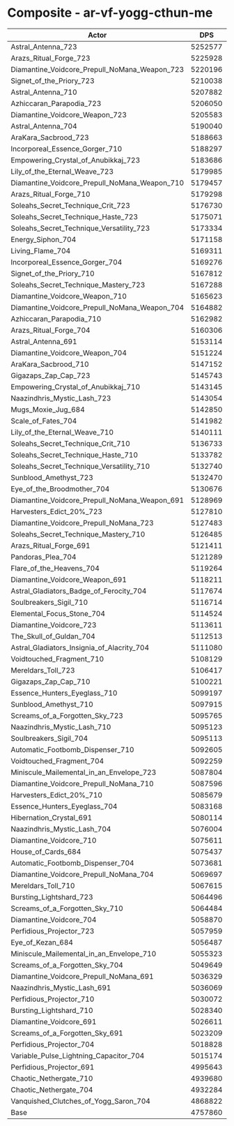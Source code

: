 # Composite - ar-vf-yogg-cthun-me
| Actor | DPS | Increase |
|---|:---:|:---:|
|Astral_Antenna_723|5252577|10.40%|
|Arazs_Ritual_Forge_723|5225928|9.84%|
|Diamantine_Voidcore_Prepull_NoMana_Weapon_723|5220196|9.72%|
|Signet_of_the_Priory_723|5210038|9.50%|
|Astral_Antenna_710|5207882|9.46%|
|Azhiccaran_Parapodia_723|5206050|9.42%|
|Diamantine_Voidcore_Weapon_723|5205583|9.41%|
|Astral_Antenna_704|5190040|9.08%|
|AraKara_Sacbrood_723|5188663|9.05%|
|Incorporeal_Essence_Gorger_710|5188297|9.05%|
|Empowering_Crystal_of_Anubikkaj_723|5183686|8.95%|
|Lily_of_the_Eternal_Weave_723|5179985|8.87%|
|Diamantine_Voidcore_Prepull_NoMana_Weapon_710|5179457|8.86%|
|Arazs_Ritual_Forge_710|5179298|8.86%|
|Soleahs_Secret_Technique_Crit_723|5176730|8.80%|
|Soleahs_Secret_Technique_Haste_723|5175071|8.77%|
|Soleahs_Secret_Technique_Versatility_723|5173334|8.73%|
|Energy_Siphon_704|5171158|8.69%|
|Living_Flame_704|5169311|8.65%|
|Incorporeal_Essence_Gorger_704|5169276|8.65%|
|Signet_of_the_Priory_710|5167812|8.62%|
|Soleahs_Secret_Technique_Mastery_723|5167288|8.61%|
|Diamantine_Voidcore_Weapon_710|5165623|8.57%|
|Diamantine_Voidcore_Prepull_NoMana_Weapon_704|5164882|8.55%|
|Azhiccaran_Parapodia_710|5162982|8.51%|
|Arazs_Ritual_Forge_704|5160306|8.46%|
|Astral_Antenna_691|5153114|8.31%|
|Diamantine_Voidcore_Weapon_704|5151224|8.27%|
|AraKara_Sacbrood_710|5147152|8.18%|
|Gigazaps_Zap_Cap_723|5145743|8.15%|
|Empowering_Crystal_of_Anubikkaj_710|5143145|8.10%|
|Naazindhris_Mystic_Lash_723|5143054|8.10%|
|Mugs_Moxie_Jug_684|5142850|8.09%|
|Scale_of_Fates_704|5141982|8.07%|
|Lily_of_the_Eternal_Weave_710|5140111|8.03%|
|Soleahs_Secret_Technique_Crit_710|5136733|7.96%|
|Soleahs_Secret_Technique_Haste_710|5133782|7.90%|
|Soleahs_Secret_Technique_Versatility_710|5132740|7.88%|
|Sunblood_Amethyst_723|5132470|7.87%|
|Eye_of_the_Broodmother_704|5130676|7.84%|
|Diamantine_Voidcore_Prepull_NoMana_Weapon_691|5128969|7.80%|
|Harvesters_Edict_20%_723|5127810|7.78%|
|Diamantine_Voidcore_Prepull_NoMana_723|5127483|7.77%|
|Soleahs_Secret_Technique_Mastery_710|5126485|7.75%|
|Arazs_Ritual_Forge_691|5121411|7.64%|
|Pandoras_Plea_704|5121289|7.64%|
|Flare_of_the_Heavens_704|5119264|7.60%|
|Diamantine_Voidcore_Weapon_691|5118211|7.57%|
|Astral_Gladiators_Badge_of_Ferocity_704|5117674|7.56%|
|Soulbreakers_Sigil_710|5116714|7.54%|
|Elemental_Focus_Stone_704|5114524|7.50%|
|Diamantine_Voidcore_723|5113611|7.48%|
|The_Skull_of_Guldan_704|5112513|7.45%|
|Astral_Gladiators_Insignia_of_Alacrity_704|5111080|7.42%|
|Voidtouched_Fragment_710|5108129|7.36%|
|Mereldars_Toll_723|5106417|7.33%|
|Gigazaps_Zap_Cap_710|5100221|7.20%|
|Essence_Hunters_Eyeglass_710|5099197|7.17%|
|Sunblood_Amethyst_710|5097915|7.15%|
|Screams_of_a_Forgotten_Sky_723|5095765|7.10%|
|Naazindhris_Mystic_Lash_710|5095123|7.09%|
|Soulbreakers_Sigil_704|5095113|7.09%|
|Automatic_Footbomb_Dispenser_710|5092605|7.04%|
|Voidtouched_Fragment_704|5092259|7.03%|
|Miniscule_Mailemental_in_an_Envelope_723|5087804|6.93%|
|Diamantine_Voidcore_Prepull_NoMana_710|5087596|6.93%|
|Harvesters_Edict_20%_710|5085679|6.89%|
|Essence_Hunters_Eyeglass_704|5083168|6.84%|
|Hibernation_Crystal_691|5080114|6.77%|
|Naazindhris_Mystic_Lash_704|5076004|6.69%|
|Diamantine_Voidcore_710|5075611|6.68%|
|House_of_Cards_684|5075437|6.67%|
|Automatic_Footbomb_Dispenser_704|5073681|6.64%|
|Diamantine_Voidcore_Prepull_NoMana_704|5069697|6.55%|
|Mereldars_Toll_710|5067615|6.51%|
|Bursting_Lightshard_723|5064496|6.44%|
|Screams_of_a_Forgotten_Sky_710|5064484|6.44%|
|Diamantine_Voidcore_704|5058870|6.33%|
|Perfidious_Projector_723|5057959|6.31%|
|Eye_of_Kezan_684|5056487|6.28%|
|Miniscule_Mailemental_in_an_Envelope_710|5055323|6.25%|
|Screams_of_a_Forgotten_Sky_704|5049649|6.13%|
|Diamantine_Voidcore_Prepull_NoMana_691|5036329|5.85%|
|Naazindhris_Mystic_Lash_691|5036069|5.85%|
|Perfidious_Projector_710|5030072|5.72%|
|Bursting_Lightshard_710|5028340|5.68%|
|Diamantine_Voidcore_691|5026611|5.65%|
|Screams_of_a_Forgotten_Sky_691|5023209|5.58%|
|Perfidious_Projector_704|5018828|5.48%|
|Variable_Pulse_Lightning_Capacitor_704|5015174|5.41%|
|Perfidious_Projector_691|4995643|5.00%|
|Chaotic_Nethergate_710|4939680|3.82%|
|Chaotic_Nethergate_704|4932284|3.67%|
|Vanquished_Clutches_of_Yogg_Saron_704|4868822|2.33%|
|Base|4757860|0.00%|
